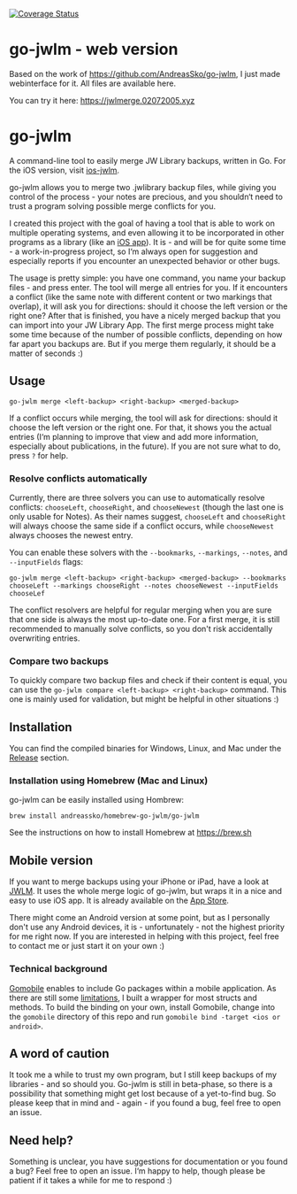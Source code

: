 [![Coverage
Status](https://coveralls.io/repos/github/AndreasSko/go-jwlm/badge.svg?branch=master)](https://coveralls.io/github/AndreasSko/go-jwlm?branch=master)

# go-jwlm - web version
Based on the work of https://github.com/AndreasSko/go-jwlm, I just made webinterface for it.
All files are available here.

You can try it here: https://jwlmerge.02072005.xyz


# go-jwlm
A command-line tool to easily merge JW Library backups, written in Go.
For the iOS version, visit [ios-jwlm](https://github.com/AndreasSko/ios-jwlm).

go-jwlm allows you to merge two .jwlibrary backup files, while giving you
control of the process - your notes are precious, and you shouldn‘t need to
trust a program solving possible merge conflicts for you.

I created this project with the goal of having a tool that is able to work on
multiple operating systems, and even allowing it to be incorporated in other
programs as a library (like an [iOS app](https://github.com/AndreasSko/ios-jwlm)). 
It is - and will be for
quite some time - a work-in-progress project, so I‘m always open for suggestion
and especially reports if you encounter an unexpected behavior or other bugs. 

The usage is pretty simple: you have one command, you name your backup files -
and press enter. The tool will merge all entries for you. If it encounters a
conflict (like the same note with different content or two markings that
overlap), it will ask you for directions: should it choose the left version or
the right one? After that is finished, you have a nicely merged backup that you
can import into your JW Library App. The first merge process might take some
time because of the number of possible conflicts, depending on how far apart you
backups are. But if you merge them regularly, it should be a matter of seconds
:) 

## Usage
```shell
go-jwlm merge <left-backup> <right-backup> <merged-backup>
```

If a conflict occurs while merging, the tool will ask for directions: should it
choose the left version or the right one. For that, it shows you the actual
entries (I‘m planning to improve that view and add more information, especially
about publications, in the future). If you are not sure what to do, press `?`
for help. 

### Resolve conflicts automatically
Currently, there are three solvers you can use to automatically resolve
conflicts: `chooseLeft`, `chooseRight`, and `chooseNewest` (though the last one
is only usable for Notes). As their names suggest, `chooseLeft` and
`chooseRight` will always choose the same side if a conflict occurs, while
`chooseNewest` always chooses the newest entry. 

You can enable these solvers with the `--bookmarks`, `--markings`,
`--notes`, and `--inputFields` flags:

```shell
go-jwlm merge <left-backup> <right-backup> <merged-backup> --bookmarks chooseLeft --markings chooseRight --notes chooseNewest --inputFields chooseLef
```

The conflict resolvers are helpful for regular merging when you are 
sure that one side is always the most up-to-date one. For a first merge, 
it is still recommended to manually solve conflicts, so you don't risk
accidentally overwriting entries.

### Compare two backups
To quickly compare two backup files and check if their content is equal,
you can use the `go-jwlm compare <left-backup> <right-backup>` command. 
This one is mainly used for validation, but might be helpful in other 
situations :)

## Installation 
You can find the compiled binaries for Windows, Linux, and Mac under the
[Release](https://github.com/AndreasSko/go-jwlm/releases) section. 

### Installation using Homebrew (Mac and Linux)
go-jwlm can be easily installed using Hombrew:
```shell
brew install andreassko/homebrew-go-jwlm/go-jwlm
```

See the instructions on how to install Homebrew at https://brew.sh

## Mobile version
If you want to merge backups using your iPhone or iPad, have a look at
[JWLM](https://github.com/AndreasSko/ios-jwlm). It uses the whole merge
logic of go-jwlm, but wraps it in a nice and easy to use iOS app. It is 
already available on the [App Store](https://apps.apple.com/us/app/jwlm-jw-library-merger/id1539780103).

There might come an Android version at some point, but as I personally
don't use any Android devices, it is - unfortunately - not the highest
priority for me right now. If you are interested in helping with this
project, feel free to contact me or just start it on your own :)

### Technical background
[Gomobile](https://github.com/golang/go/wiki/Mobile) enables to 
include Go packages within a mobile application. As there are still some 
[limitations](https://pkg.go.dev/golang.org/x/mobile/cmd/gobind#hdr-Type_restrictions),
I built a wrapper for most structs and methods. To build the binding
on your own, install Gomobile, change into the `gomobile` directory
of this repo and run `gomobile bind -target <ios or android>`. 

## A word of caution 
It took me a while to trust my own program, but I still keep backups of my
libraries - and so should you. Go-jwlm is still in beta-phase, so there is a
possibility that something might get lost because of a yet-to-find bug. So
please keep that in mind and - again - if you found a bug, feel free to open an
issue. 

## Need help?
Something is unclear, you have suggestions for documentation or you found a bug?
Feel free to open an issue. I‘m happy to help, though please be patient if it
takes a while for me to respond :)

